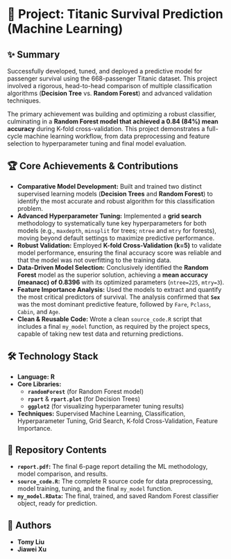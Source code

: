 # 🤖 Project: Titanic Survival Prediction (Machine Learning)

## ✨ Summary

Successfully developed, tuned, and deployed a predictive model for passenger survival using the 668-passenger Titanic dataset. This project involved a rigorous, head-to-head comparison of multiple classification algorithms (**Decision Tree** vs. **Random Forest**) and advanced validation techniques.

The primary achievement was building and optimizing a robust classifier, culminating in a **Random Forest model that achieved a 0.84 (84%) mean accuracy** during K-fold cross-validation. This project demonstrates a full-cycle machine learning workflow, from data preprocessing and feature selection to hyperparameter tuning and final model evaluation.

## 🏆 Core Achievements & Contributions

* **Comparative Model Development:** Built and trained two distinct supervised learning models (**Decision Trees** and **Random Forest**) to identify the most accurate and robust algorithm for this classification problem.
* **Advanced Hyperparameter Tuning:** Implemented a **grid search** methodology to systematically tune key hyperparameters for both models (e.g., `maxdepth`, `minsplit` for trees; `ntree` and `mtry` for forests), moving beyond default settings to maximize predictive performance.
* **Robust Validation:** Employed **K-fold Cross-Validation (k=5)** to validate model performance, ensuring the final accuracy score was reliable and that the model was not overfitting to the training data.
* **Data-Driven Model Selection:** Conclusively identified the **Random Forest** model as the superior solution, achieving a **mean accuracy (meanacc) of 0.8396** with its optimized parameters (`ntree=225`, `mtry=3`).
* **Feature Importance Analysis:** Used the models to extract and quantify the most critical predictors of survival. The analysis confirmed that **`Sex`** was the most dominant predictive feature, followed by `Fare`, `Pclass`, `Cabin`, and `Age`.
* **Clean & Reusable Code:** Wrote a clean `source_code.R` script that includes a final `my_model` function, as required by the project specs, capable of taking new test data and returning predictions.

## 🛠️ Technology Stack

* **Language:** **R**
* **Core Libraries:**
    * **`randomForest`** (for Random Forest model)
    * **`rpart`** & **`rpart.plot`** (for Decision Trees)
    * **`ggplot2`** (for visualizing hyperparameter tuning results)
* **Techniques:** Supervised Machine Learning, Classification, Hyperparameter Tuning, Grid Search, K-fold Cross-Validation, Feature Importance.

## 📄 Repository Contents

* **`report.pdf`:** The final 6-page report detailing the ML methodology, model comparison, and results.
* **`source_code.R`:** The complete R source code for data preprocessing, model training, tuning, and the final `my_model` function.
* **`my_model.RData`:** The final, trained, and saved Random Forest classifier object, ready for prediction.

## 👥 Authors

* **Tomy Liu**
* **Jiawei Xu**
